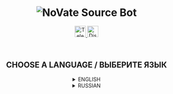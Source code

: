 <h1 align="center">
  <img src="https://i.imgur.com/iasKyQU.png" title="NoVate Source Bot" alt="NoVate Source Bot">
</h1>

<p align="center">
  <a href="https://t.me/novatesource" target="__blank">
    <img src="https://i.imgur.com/qbW4p8Y.png" width="30" height="30" title="Telegram" alt="Telegram">
  </a>
  <a href="https://discord.gg/dYqtDrm6Ju" target="__blank">
    <img src="https://i.imgur.com/TFvPWEX.png" width="30" height="30" title="Discord" alt="Discord">
  </a>
</p>

<br/>

<h2 align="center">
  CHOOSE A LANGUAGE / ВЫБЕРИТЕ ЯЗЫК
</h2>

<details>
  <summary align="center">ENGLISH</summary>

  <h2 align="center">
    NoVate Source Bot for Telegram
  </h2>

  <p align="center">
    <sup>Free open source bot for developers</sup>
  </p>

  ---

  ## :desktop_computer: DESCRIPTION

  They wanted to create their own bot for Telegram using the Aiogram library, but did not know where to start? To your attention Novate Source Bot.AIIOGRAM library with open source code. This code is perfect for those who do not know where to start and what you need to write your bot.

  ---

  ## :anchor: WORK PROGRESS

  Progress of the work done, which is updated as development progresses.
  Edits and updates in systems are possible!

  - General
    - [x] Registration (/start)
      - [x] Checking for subscriptions for certain channels
    - [x] Assistance section
      - [x] Information about the bot
    - [x] Donate
  - Administrator
    - [x] Channels
      - [x] Add
      - [x] Delete
      - [x] Change the type
      - [x] List

  ---

  ## :keyboard: TECHNICAL PART

  ### LIBRARIES

  - [Aiogram 3.1.1](https://pypi.org/project/aiogram/) - one of the popular libraries for creating Telegram Bot.
  - [PyMySQL 1.1.0](https://pypi.org/project/pymysql/) - library for working with the MySQL database.
  
  ---

  ## :star: QUICK START

  ### REQUIRED PROGRAMS
  <sup>Links under the sign (*) are optional.</sup>

  - [XAMPP](https://sourceforge.net/projects/xampp/files/latest/download)
  - [HeidiSQL *](https://www.heidisql.com/installers/HeidiSQL_12.6.0.6765_Setup.exe)
  - [Git](https://git-scm.com/downloads)
  - [Visual Studio Code](https://code.visualstudio.com/Download)

  ### INSTALLATION
  <sup>Via Terminal or PowerShell</sup>

  ```
  git clone https://github.com/NoVate911/python-telegram-novatesource-v2.git
  ```

  <br/>

  ```
  cd python-telegram-novatesource-v2
  ```

  <br/>

  ```
  We write "install.bat" and are waiting for the end of the installation of all dependencies
  ```

  <br/>

  ```
  Open "config.py" and enter our values
  ```

  <br/>

  ```
  After configuration, start the "start.bat" file and wait for the launch of the bot
  ```
  
</details>

<details>
  <summary align="center">RUSSIAN</summary>

  <h2 align="center">
    NoVate Source Bot для Telegram
  </h2>

  <p align="center">
    <sup>Бесплатный бот с открытым исходным кодом для разработчиков</sup>
  </p>

  ---

  ## :desktop_computer: ОПИСАНИЕ

  Хотели создать своего бота для Telegram, используя библиотеку Aiogram, но не знали с чего начать? Вашему вниманию NoVate Source Bot. Бот, написанный для Telegram на библиотеке Aiogram с открытым исходным кодом. Данный код отлично подойдёт для тех, кто не знает с чего начать и что нужно для написания своего бота.

  ---

  ## :anchor: ПРОГРЕСС РАБОТЫ

  Прогресс проделанной работы, которая обновляется по мере разработки.
  Возможны правки и обновления в системах!

  - Общий
    - [x] Регистрация (/start)
      - [x] Проверка на оформление подписки на определённые каналы
    - [x] Раздел помощи
      - [x] Информация о боте
    - [x] Пожертвовать
  - Администратор
    - [x] Каналы
      - [x] Добавить
      - [x] Удалить
      - [x] Сменить тип
      - [x] Список

  ---

  ## :keyboard: ТЕХНИЧЕСКАЯ ЧАСТЬ

  ### БИБЛИОТЕКИ

  - [Aiogram 3.1.1](https://pypi.org/project/aiogram/) - одна из популярных библиотек для создания Telegram бота.
  - [PyMySQL 1.1.0](https://pypi.org/project/pymysql/) - библиотека для работы с базой данных MySQL.

  ---

  ## :star: БЫСТРЫЙ СТАРТ

  ### НЕОБХОДИМЫЕ ПРОГРАММЫ
  <sup>Ссылки под знаком (*) не являются обязательными.</sup>

  - [XAMPP](https://sourceforge.net/projects/xampp/files/latest/download)
  - [HeidiSQL *](https://www.heidisql.com/installers/HeidiSQL_12.6.0.6765_Setup.exe)
  - [Git](https://git-scm.com/downloads)
  - [Visual Studio Code](https://code.visualstudio.com/Download)

  ### УСТАНОВКА
  <sup>Через Terminal или PowerShell</sup>

  ```
  git clone https://github.com/NoVate911/python-telegram-novatesource-v2.git
  ```

  <br/>

  ```
  cd python-telegram-novatesource-v2
  ```

  <br/>

  ```
  Пишем "install.bat" и ждём окончания установки всех зависимостей
  ```

  <br/>

  ```
  Открываем "config.py" и вводим свои значения
  ```

  <br/>

  ```
  После настройки запускаем файл "start.bat" и ждём запуска бота
  ```
    
</details>
